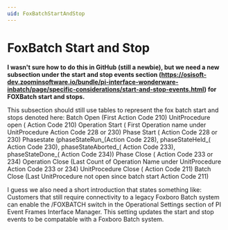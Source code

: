 ```yaml
---
uid: FoxBatchStartAndStop
---
```


# FoxBatch Start and Stop


**I wasn't sure how to do this in GitHub (still a newbie), but we need a new subsection under the start and stop events section (https://osisoft-dev.zoominsoftware.io/bundle/pi-interface-wonderware-inbatch/page/specific-considerations/start-and-stop-events.html) for FOXBatch start and stops.**

This subsection should still use tables to represent the fox batch start and stops denoted here: 
Batch Open (First Action Code 210)
  UnitProcedure open ( Action Code 210)
    Operation Start ( First Operation name under UnitProcedure Action Code 228 or 230)
      Phase Start ( Action Code 228 or 230)
        Phasestate (phaseStateRun_(Action Code 228), 
          phaseStateHeld_( Action Code 230),
          phaseStateAborted_( Action Code 233),
        phaseStateDone_( Action Code 234))
      Phase Close ( Action Code 233 or 234)
    Operation Close (Last Count of Operation Name under UnitProcedure Action Code 233 or 234)
  UnitProcedure Close ( Action Code 211)
Batch Close (Last UnitProcedure not open since batch start Action Code 211)


I guess we also need a short introduction that states something like: 
  Customers that still require connectivity to a legacy Foxboro Batch system can enable the /FOXBATCH switch in the Operational Settings section of PI Event Frames Interface Manager. This setting updates the start and stop events to be compatable with a Foxboro Batch system. 
